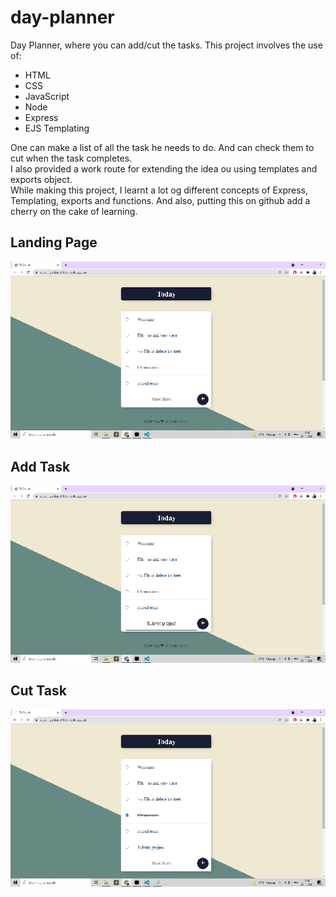 # day-planner

Day Planner, where you can add/cut the tasks.
This project involves the use of:
*  HTML
*  CSS
*  JavaScript
*  Node
*  Express
*  EJS Templating

One can make a list of all the task he needs to do. And can check them to cut when the task completes.  
I also provided a work route for extending the idea ou using templates and exports object.  
While making this project, I learnt a lot og different concepts of Express, Templating, exports and functions. And also, putting this on github add a cherry on the cake of learning.

## Landing Page
![Landing Page](https://github.com/mukul-byte/day-planner/blob/master/landingPage.png)
## Add Task
![Add Task](https://github.com/mukul-byte/day-planner/blob/master/addItem.png)
## Cut Task
![Cut Task](https://github.com/mukul-byte/day-planner/blob/master/cutTask.png)
